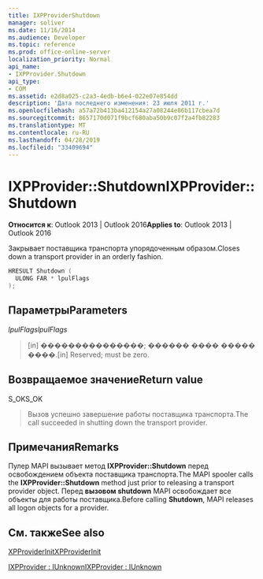 ```yaml
---
title: IXPProviderShutdown
manager: soliver
ms.date: 11/16/2014
ms.audience: Developer
ms.topic: reference
ms.prod: office-online-server
localization_priority: Normal
api_name:
- IXPProvider.Shutdown
api_type:
- COM
ms.assetid: e2d8a025-c2a3-4edb-b6e4-022e07e854dd
description: 'Дата последнего изменения: 23 июля 2011 г.'
ms.openlocfilehash: a57a72b413ba412154a27a08244e86b117cbea7d
ms.sourcegitcommit: 8657170d071f9bcf680aba50b9c07f2a4fb82283
ms.translationtype: MT
ms.contentlocale: ru-RU
ms.lasthandoff: 04/28/2019
ms.locfileid: "33409694"
---
```

# <a name="ixpprovidershutdown"></a><span data-ttu-id="e8656-103">IXPProvider::Shutdown</span><span class="sxs-lookup"><span data-stu-id="e8656-103">IXPProvider::Shutdown</span></span>

  
  
<span data-ttu-id="e8656-104">**Относится к**: Outlook 2013 | Outlook 2016</span><span class="sxs-lookup"><span data-stu-id="e8656-104">**Applies to**: Outlook 2013 | Outlook 2016</span></span> 
  
<span data-ttu-id="e8656-105">Закрывает поставщика транспорта упорядоченным образом.</span><span class="sxs-lookup"><span data-stu-id="e8656-105">Closes down a transport provider in an orderly fashion.</span></span>
  
```cpp
HRESULT Shutdown (
  ULONG FAR * lpulFlags
);
```

## <a name="parameters"></a><span data-ttu-id="e8656-106">Параметры</span><span class="sxs-lookup"><span data-stu-id="e8656-106">Parameters</span></span>

 <span data-ttu-id="e8656-107">_lpulFlags_</span><span class="sxs-lookup"><span data-stu-id="e8656-107">_lpulFlags_</span></span>
  
> <span data-ttu-id="e8656-108">[in] ���������������; ������ ���� ����� ����.</span><span class="sxs-lookup"><span data-stu-id="e8656-108">[in] Reserved; must be zero.</span></span>
    
## <a name="return-value"></a><span data-ttu-id="e8656-109">Возвращаемое значение</span><span class="sxs-lookup"><span data-stu-id="e8656-109">Return value</span></span>

<span data-ttu-id="e8656-110">S_OK</span><span class="sxs-lookup"><span data-stu-id="e8656-110">S_OK</span></span> 
  
> <span data-ttu-id="e8656-111">Вызов успешно завершение работы поставщика транспорта.</span><span class="sxs-lookup"><span data-stu-id="e8656-111">The call succeeded in shutting down the transport provider.</span></span>
    
## <a name="remarks"></a><span data-ttu-id="e8656-112">Примечания</span><span class="sxs-lookup"><span data-stu-id="e8656-112">Remarks</span></span>

<span data-ttu-id="e8656-113">Пулер MAPI вызывает метод **IXPProvider::Shutdown** перед освобождением объекта поставщика транспорта.</span><span class="sxs-lookup"><span data-stu-id="e8656-113">The MAPI spooler calls the **IXPProvider::Shutdown** method just prior to releasing a transport provider object.</span></span> <span data-ttu-id="e8656-114">Перед **вызовом shutdown** MAPI освобождает все объекты для работы поставщика.</span><span class="sxs-lookup"><span data-stu-id="e8656-114">Before calling **Shutdown**, MAPI releases all logon objects for a provider.</span></span>
  
## <a name="see-also"></a><span data-ttu-id="e8656-115">См. также</span><span class="sxs-lookup"><span data-stu-id="e8656-115">See also</span></span>



[<span data-ttu-id="e8656-116">XPProviderInit</span><span class="sxs-lookup"><span data-stu-id="e8656-116">XPProviderInit</span></span>](xpproviderinit.md)
  
[<span data-ttu-id="e8656-117">IXPProvider : IUnknown</span><span class="sxs-lookup"><span data-stu-id="e8656-117">IXPProvider : IUnknown</span></span>](ixpprovideriunknown.md)

